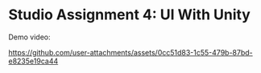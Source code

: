 # Studio Assignment 4: UI With Unity

Demo video:

https://github.com/user-attachments/assets/0cc51d83-1c55-479b-87bd-e8235e19ca44


